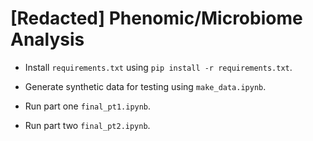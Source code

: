 # [Redacted] Phenomic/Microbiome Analysis

- Install `requirements.txt` using `pip install -r requirements.txt`.

- Generate synthetic data for testing using `make_data.ipynb`.

- Run part one `final_pt1.ipynb`.

- Run part two `final_pt2.ipynb`.
